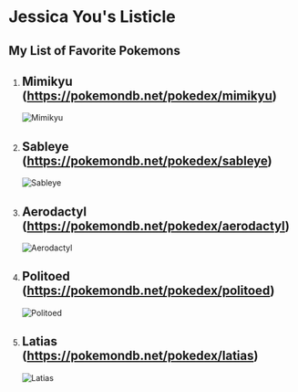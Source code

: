 # Jessica You's Listicle

## My List of Favorite Pokemons

1. Mimikyu (https://pokemondb.net/pokedex/mimikyu)
   ---
   ![Mimikyu](https://img.pokemondb.net/artwork/avif/mimikyu.avif)
2. Sableye (https://pokemondb.net/pokedex/sableye)
   ---
   ![Sableye](https://img.pokemondb.net/artwork/avif/sableye.avif)
3. Aerodactyl (https://pokemondb.net/pokedex/aerodactyl)
   ---
   ![Aerodactyl](https://pokemondb.net/pokedex/aerodactyl)
4. Politoed (https://pokemondb.net/pokedex/politoed)
   ---
   ![Politoed](https://img.pokemondb.net/artwork/avif/politoed.avif)
5. Latias (https://pokemondb.net/pokedex/latias)
   ---
   ![Latias](https://img.pokemondb.net/artwork/avif/latias.avif)
